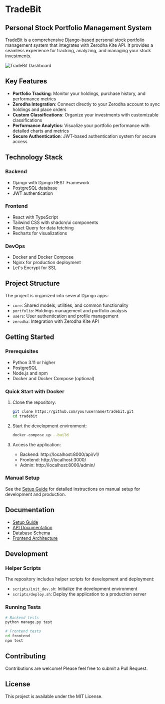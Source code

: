 # TradeBit

## Personal Stock Portfolio Management System

TradeBit is a comprehensive Django-based personal stock portfolio management system that integrates with Zerodha Kite API. It provides a seamless experience for tracking, analyzing, and managing your stock investments.

![TradeBit Dashboard](docs/images/dashboard.png)

## Key Features

- **Portfolio Tracking**: Monitor your holdings, purchase history, and performance metrics
- **Zerodha Integration**: Connect directly to your Zerodha account to sync holdings and place orders
- **Custom Classifications**: Organize your investments with customizable classifications
- **Performance Analytics**: Visualize your portfolio performance with detailed charts and metrics
- **Secure Authentication**: JWT-based authentication system for secure access

## Technology Stack

### Backend
- Django with Django REST Framework
- PostgreSQL database
- JWT authentication

### Frontend
- React with TypeScript
- Tailwind CSS with shadcn/ui components
- React Query for data fetching
- Recharts for visualizations

### DevOps
- Docker and Docker Compose
- Nginx for production deployment
- Let's Encrypt for SSL

## Project Structure

The project is organized into several Django apps:
- `core`: Shared models, utilities, and common functionality
- `portfolio`: Holdings management and portfolio analysis
- `users`: User authentication and profile management
- `zerodha`: Integration with Zerodha Kite API

## Getting Started

### Prerequisites

- Python 3.11 or higher
- PostgreSQL
- Node.js and npm
- Docker and Docker Compose (optional)

### Quick Start with Docker

1. Clone the repository:
   ```bash
   git clone https://github.com/yourusername/tradebit.git
   cd tradebit
   ```

2. Start the development environment:
   ```bash
   docker-compose up --build
   ```

3. Access the application:
   - Backend: http://localhost:8000/api/v1/
   - Frontend: http://localhost:3000/
   - Admin: http://localhost:8000/admin/

### Manual Setup

See the [Setup Guide](docs/setup.md) for detailed instructions on manual setup for development and production.

## Documentation

- [Setup Guide](docs/setup.md)
- [API Documentation](docs/api.md)
- [Database Schema](docs/schema.md)
- [Frontend Architecture](docs/frontend.md)

## Development

### Helper Scripts

The repository includes helper scripts for development and deployment:

- `scripts/init_dev.sh`: Initialize the development environment
- `scripts/deploy.sh`: Deploy the application to a production server

### Running Tests

```bash
# Backend tests
python manage.py test

# Frontend tests
cd frontend
npm test
```

## Contributing

Contributions are welcome! Please feel free to submit a Pull Request.

## License

This project is available under the MIT License.
